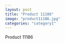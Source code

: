 ```yaml
---
layout: post
title: "Product 11186"
image: "product11186.jpg"
categories: "category1"
---
```

Product 11186
